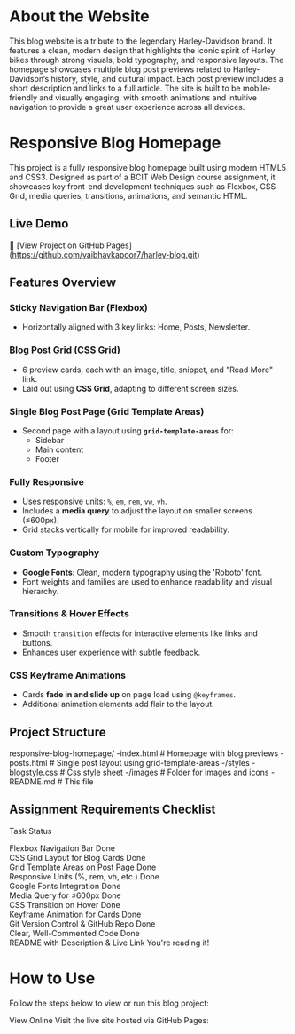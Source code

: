 # About the Website
This blog website is a tribute to the legendary Harley-Davidson brand. It features a clean, modern design that highlights the iconic spirit of Harley bikes through strong visuals, bold typography, and responsive layouts. The homepage showcases multiple blog post previews related to Harley-Davidson’s history, style, and cultural impact. Each post preview includes a short description and links to a full article. The site is built to be mobile-friendly and visually engaging, with smooth animations and intuitive navigation to provide a great user experience across all devices.


# Responsive Blog Homepage
This project is a fully responsive blog homepage built using modern HTML5 and CSS3. Designed as part of a BCIT Web Design course assignment, it showcases key front-end development techniques such as Flexbox, CSS Grid, media queries, transitions, animations, and semantic HTML.

## Live Demo
🔗 [View Project on GitHub Pages]
(https://github.com/vaibhavkapoor7/harley-blog.git)

## Features Overview

### Sticky Navigation Bar (Flexbox)
- Horizontally aligned with 3 key links: Home, Posts, Newsletter.
### Blog Post Grid (CSS Grid)
- 6 preview cards, each with an image, title, snippet, and "Read More" link.
- Laid out using **CSS Grid**, adapting to different screen sizes.

### Single Blog Post Page (Grid Template Areas)
- Second page with a layout using **`grid-template-areas`** for:
  - Sidebar
  - Main content
  - Footer
### Fully Responsive
- Uses responsive units: `%`, `em`, `rem`, `vw`, `vh`.
- Includes a **media query** to adjust the layout on smaller screens (≤600px).
- Grid stacks vertically for mobile for improved readability.
### Custom Typography
- **Google Fonts**: Clean, modern typography using the 'Roboto' font.
- Font weights and families are used to enhance readability and visual hierarchy.
### Transitions & Hover Effects
- Smooth `transition` effects for interactive elements like links and buttons.
- Enhances user experience with subtle feedback.
### CSS Keyframe Animations
- Cards **fade in and slide up** on page load using `@keyframes`.
- Additional animation elements add flair to the layout.
## Project Structure
responsive-blog-homepage/
-index.html # Homepage with blog previews
-posts.html # Single post layout using grid-template-areas
-/styles 
  -blogstyle.css # Css style sheet 
-/images # Folder for images and icons
-README.md # This file

## Assignment Requirements Checklist

 Task                                 Status   

Flexbox Navigation Bar                 Done  
CSS Grid Layout for Blog Cards         Done  
Grid Template Areas on Post Page       Done  
Responsive Units (%, rem, vh, etc.)    Done  
Google Fonts Integration               Done  
Media Query for ≤600px                 Done  
CSS Transition on Hover                Done  
Keyframe Animation for Cards           Done  
Git Version Control & GitHub Repo      Done  
Clear, Well-Commented Code             Done  
README with Description & Live Link    You're reading it!

# How to Use
Follow the steps below to view or run this blog project:

View Online 
Visit the live site hosted via GitHub Pages: 

